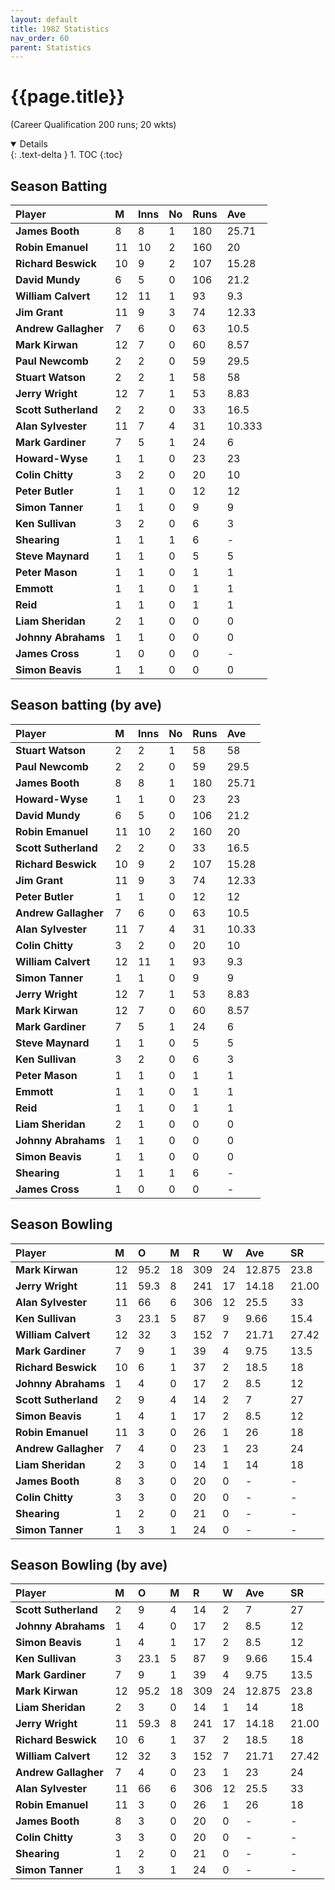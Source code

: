 ```yaml
---
layout: default
title: 1982 Statistics
nav_order: 60
parent: Statistics
---
```


# {{page.title}}

(Career Qualification 200 runs; 20 wkts)

<details open markdown="block">
  {: .text-delta }
1. TOC
{:toc}
</details>

## Season Batting

| Player | M | Inns | No | Runs | Ave |
|:--|:--|:--|:--|:--|:--|
| **James Booth** | 8 | 8 | 1 | 180 | 25.71 |
| **Robin Emanuel** | 11 | 10 | 2 | 160 | 20 |
| **Richard Beswick** | 10 | 9 | 2 | 107 | 15.28 |
| **David Mundy** | 6 | 5 | 0 | 106 | 21.2 |
| **William Calvert** | 12 | 11 | 1 | 93 | 9.3 |
| **Jim Grant** | 11 | 9 | 3 | 74 | 12.33 |
| **Andrew Gallagher** | 7 | 6 | 0 | 63 | 10.5 |
| **Mark Kirwan** | 12 | 7 | 0 | 60 | 8.57 |
| **Paul Newcomb** | 2 | 2 | 0 | 59 | 29.5 |
| **Stuart Watson** | 2 | 2 | 1 | 58 | 58 |
| **Jerry Wright** | 12 | 7 | 1 | 53 | 8.83 |
| **Scott Sutherland** | 2 | 2 | 0 | 33 | 16.5 |
| **Alan Sylvester** | 11 | 7 | 4 | 31 | 10.333 |
| **Mark Gardiner** | 7 | 5 | 1 | 24 | 6 |
| **Howard-Wyse** | 1 | 1 | 0 | 23 | 23 |
| **Colin Chitty** | 3 | 2 | 0 | 20 | 10 |
| **Peter Butler** | 1 | 1 | 0 | 12 | 12 |
| **Simon Tanner** | 1 | 1 | 0 | 9 | 9 |
| **Ken Sullivan** | 3 | 2 | 0 | 6 | 3 |
| **Shearing** | 1 | 1 | 1 | 6 | - |
| **Steve Maynard** | 1 | 1 | 0 | 5 | 5 |
| **Peter Mason** | 1 | 1 | 0 | 1 | 1 |
| **Emmott** | 1 | 1 | 0 | 1 | 1 |
| **Reid** | 1 | 1 | 0 | 1 | 1 |
| **Liam Sheridan** | 2 | 1 | 0 | 0 | 0 |
| **Johnny Abrahams** | 1 | 1 | 0 | 0 | 0 |
| **James Cross** | 1 | 0 | 0 | 0 | - |
| **Simon Beavis** | 1 | 1 | 0 | 0 | 0 |

## Season batting (by ave)

| Player | M | Inns | No | Runs | Ave |
|:--|:--|:--|:--|:--|:--|
| **Stuart Watson** | 2 | 2 | 1 | 58 | 58 |
| **Paul Newcomb** | 2 | 2 | 0 | 59 | 29.5 |
| **James Booth** | 8 | 8 | 1 | 180 | 25.71 |
| **Howard-Wyse** | 1 | 1 | 0 | 23 | 23 |
| **David Mundy** | 6 | 5 | 0 | 106 | 21.2 |
| **Robin Emanuel** | 11 | 10 | 2 | 160 | 20 |
| **Scott Sutherland** | 2 | 2 | 0 | 33 | 16.5 |
| **Richard Beswick** | 10 | 9 | 2 | 107 | 15.28 |
| **Jim Grant** | 11 | 9 | 3 | 74 | 12.33 |
| **Peter Butler** | 1 | 1 | 0 | 12 | 12 |
| **Andrew Gallagher** | 7 | 6 | 0 | 63 | 10.5 |
| **Alan Sylvester** | 11 | 7 | 4 | 31 | 10.33 |
| **Colin Chitty** | 3 | 2 | 0 | 20 | 10 |
| **William Calvert** | 12 | 11 | 1 | 93 | 9.3 |
| **Simon Tanner** | 1 | 1 | 0 | 9 | 9 |
| **Jerry Wright** | 12 | 7 | 1 | 53 | 8.83 |
| **Mark Kirwan** | 12 | 7 | 0 | 60 | 8.57 |
| **Mark Gardiner** | 7 | 5 | 1 | 24 | 6 |
| **Steve Maynard** | 1 | 1 | 0 | 5 | 5 |
| **Ken Sullivan** | 3 | 2 | 0 | 6 | 3 |
| **Peter Mason** | 1 | 1 | 0 | 1 | 1 |
| **Emmott** | 1 | 1 | 0 | 1 | 1 |
| **Reid** | 1 | 1 | 0 | 1 | 1 |
| **Liam Sheridan** | 2 | 1 | 0 | 0 | 0 |
| **Johnny Abrahams** | 1 | 1 | 0 | 0 | 0 |
| **Simon Beavis** | 1 | 1 | 0 | 0 | 0 |
| **Shearing** | 1 | 1 | 1 | 6 | - |
| **James Cross** | 1 | 0 | 0 | 0 | - |

## Season Bowling

| Player | M | O | M | R | W | Ave | SR |
|:---|:---|:---|:---|:---|:---|:---|:---|
| **Mark Kirwan** | 12 | 95.2 | 18 | 309 | 24 | 12.875 | 23.8 |
| **Jerry Wright** | 11 | 59.3 | 8 | 241 | 17 | 14.18 | 21.00 |
| **Alan Sylvester** | 11 | 66 | 6 | 306 | 12 | 25.5 | 33 |
| **Ken Sullivan** | 3 | 23.1 | 5 | 87 | 9 | 9.66 | 15.4 |
| **William Calvert** | 12 | 32 | 3 | 152 | 7 | 21.71 | 27.42 |
| **Mark Gardiner** | 7 | 9 | 1 | 39 | 4 | 9.75 | 13.5 |
| **Richard Beswick** | 10 | 6 | 1 | 37 | 2 | 18.5 | 18 |
| **Johnny Abrahams** | 1 | 4 | 0 | 17 | 2 | 8.5 | 12 |
| **Scott Sutherland** | 2 | 9 | 4 | 14 | 2 | 7 | 27 |
| **Simon Beavis** | 1 | 4 | 1 | 17 | 2 | 8.5 | 12 |
| **Robin Emanuel** | 11 | 3 | 0 | 26 | 1 | 26 | 18 |
| **Andrew Gallagher** | 7 | 4 | 0 | 23 | 1 | 23 | 24 |
| **Liam Sheridan** | 2 | 3 | 0 | 14 | 1 | 14 | 18 |
| **James Booth** | 8 | 3 | 0 | 20 | 0 | - | - |
| **Colin Chitty** | 3 | 3 | 0 | 20 | 0 | - | - |
| **Shearing** | 1 | 2 | 0 | 21 | 0 | - | - |
| **Simon Tanner** | 1 | 3 | 1 | 24 | 0 | - | - |

## Season Bowling (by ave)

| Player | M | O | M | R | W | Ave | SR |
|:---|:---|:---|:---|:---|:---|:---|:---|
| **Scott Sutherland** | 2 | 9 | 4 | 14 | 2 | 7 | 27 |
| **Johnny Abrahams** | 1 | 4 | 0 | 17 | 2 | 8.5 | 12 |
| **Simon Beavis** | 1 | 4 | 1 | 17 | 2 | 8.5 | 12 |
| **Ken Sullivan** | 3 | 23.1 | 5 | 87 | 9 | 9.66 | 15.4 |
| **Mark Gardiner** | 7 | 9 | 1 | 39 | 4 | 9.75 | 13.5 |
| **Mark Kirwan** | 12 | 95.2 | 18 | 309 | 24 | 12.875 | 23.8 |
| **Liam Sheridan** | 2 | 3 | 0 | 14 | 1 | 14 | 18 |
| **Jerry Wright** | 11 | 59.3 | 8 | 241 | 17 | 14.18 | 21.00 |
| **Richard Beswick** | 10 | 6 | 1 | 37 | 2 | 18.5 | 18 |
| **William Calvert** | 12 | 32 | 3 | 152 | 7 | 21.71 | 27.42 |
| **Andrew Gallagher** | 7 | 4 | 0 | 23 | 1 | 23 | 24 |
| **Alan Sylvester** | 11 | 66 | 6 | 306 | 12 | 25.5 | 33 |
| **Robin Emanuel** | 11 | 3 | 0 | 26 | 1 | 26 | 18 |
| **James Booth** | 8 | 3 | 0 | 20 | 0 | - | - |
| **Colin Chitty** | 3 | 3 | 0 | 20 | 0 | - | - |
| **Shearing** | 1 | 2 | 0 | 21 | 0 | - | - |
| **Simon Tanner** | 1 | 3 | 1 | 24 | 0 | - | - |
